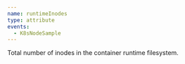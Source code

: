 ```yaml
---
name: runtimeInodes
type: attribute
events:
  - K8sNodeSample
---
```


Total number of inodes in the container runtime filesystem.